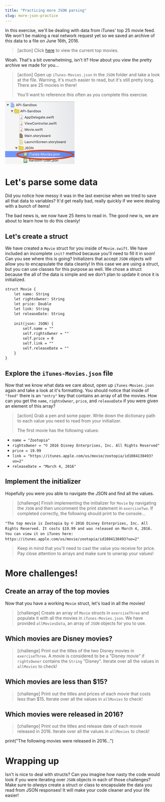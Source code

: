 ```yaml
---
title: "Practicing more JSON parsing"
slug: more-json-practice
---
```


In this exercise, we'll be dealing with data from iTunes' top 25 movie feed. We won't be making a real network request yet so we saved an archive of this data to a file on June 16th, 2016.

> [action]
> Click [here](https://itunes.apple.com/us/rss/topmovies/limit=25/json) to view the current top movies.

Woah. That's a bit overwhelming, isn't it? How about you view the pretty archive we made for you...

> [action]
> Open up `iTunes-Movies.json` in the `JSON` folder and take a look at the file. Warning, it's much easier to read, but it's still pretty long. There are 25 movies in there!
>
> You'll want to reference this often as you complete this exercise.
>
![Movies JSON](./itunes-data.png)

# Let's parse some data

Did you notice how messy it was in the last exercise when we tried to save all that data to variables? It'd get really bad, really quickly if we were dealing with a bunch of items!

The bad news is, we now have 25 items to read in. The good new is, we are about to learn how to do this cleanly!

## Let's create a struct

We have created a `Movie` struct for you inside of `Movie.swift`. We have included an incomplete `init?` method because you'll need to fill it in soon! Can you see where this is going? Initializers that accept `JSON` objects will allow you to encapsulate the data cleanly! In this case we are using a struct, but you can use classes for this purpose as well. We chose a struct because the all of the data is simple and we don't plan to update it once it is initialized.

```
struct Movie {
    let name: String
    let rightsOwner: String
    let price: Double
    let link: String
    let releaseDate: String

    init(json: JSON) {
        self.name = ""
        self.rightsOwner = ""
        self.price = 0
        self.link = ""
        self.releaseDate = ""
    }
}
```

## Explore the `iTunes-Movies.json` file

Now that we know what data we care about, open up `iTunes-Movies.json` again and take a look at it's formatting. You should notice that inside of `"feed"` there is an `"entry"` key that contains an array of all the movies. How can you get the `name`, `rightsOwner`, `price`, and `releaseDate` if you were given an element of this array?

> [action]
Grab a pen and some paper. Write down the dictionary path to each value you need to read from your initializer.
>
> The first movie has the following values:
>
- `name = "Zootopia"`
- `rightsOwner = "© 2016 Disney Enterprises, Inc. All Rights Reserved"`
- `price = 19.99`
- `link = "https://itunes.apple.com/us/movie/zootopia/id1084138493?uo=2"`
- `releaseDate = "March 4, 2016"`

## Implement the initializer

Hopefully you were you able to navigate the JSON and find all the values.

> [challenge]
> Finish implementing the initializer for `Movie` by navigating the `JSON` and then uncomment the print statement in `exerciseTwo`. If completed correctly, the following should print to the console...
>
`"The top movie is Zootopia by © 2016 Disney Enterprises, Inc. All Rights Reserved. It costs $19.99 and was released on March 4, 2016. You can view it on iTunes here: https://itunes.apple.com/us/movie/zootopia/id1084138493?uo=2"`
>
> Keep in mind that you'll need to cast the value you receive for price. Pay close attention to arrays and make sure to unwrap your values!

# More challenges!

## Create an array of the top movies

Now that you have a working `Movie` struct, let's load in all the movies!

> [challenge]
> Create an array of `Movie` structs in `exerciseThree` and populate it with all the movies in `iTunes-Movies.json`. We have provided `allMoviesData`, an array of `JSON` objects for you to use.

## Which movies are Disney movies?

> [challenge]
> Print out the titles of the two Disney movies in `exerciseThree`. A movie is considered to be a "Disney movie" if `rightsOwner` contains the `String` "Disney". Iterate over all the values in `allMovies` to check!

## Which movies are less than $15?

> [challenge]
> Print out the titles and prices of each movie that costs less than $15. Iterate over all the values in `allMovies` to check!

## Which movies were released in 2016?

> [challenge]
> Print out the titles and release date of each movie released in 2016. Iterate over all the values in `allMovies` to check!

print("The following movies were released in 2016...")

# Wrapping up

Isn't is nice to deal with structs? Can you imagine how nasty the code would look if you were iterating over `JSON` objects in each of those challenges? Make sure to _always_ create a struct or class to encapsulate the data you read from JSON responses! It will make your code cleaner and your life easier!
